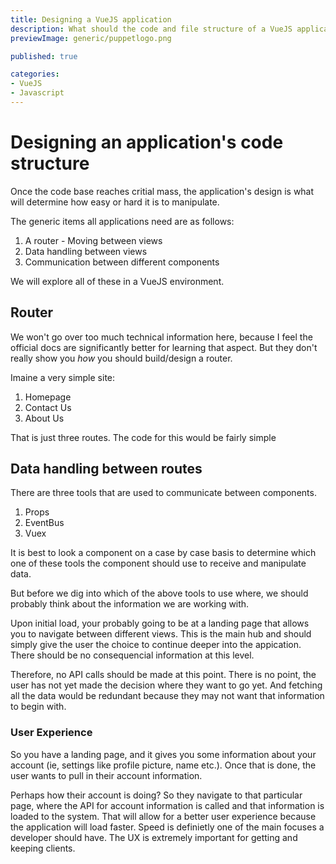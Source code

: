 ```yaml
---
title: Designing a VueJS application
description: What should the code and file structure of a VueJS application look like?
previewImage: generic/puppetlogo.png

published: true

categories:
- VueJS
- Javascript
---
```


# Designing an application's code structure

Once the code base reaches critial mass, the application's design is what will determine how easy or hard it is to manipulate.

The generic items all applications need are as follows:

1. A router - Moving between views
2. Data handling between views
3. Communication between different components

We will explore all of these in a VueJS environment.

## Router

We won't go over too much technical information here, because I feel the official docs are significantly better for learning that aspect. But they don't really show you *how* you should build/design a router.

Imaine a very simple site:

1. Homepage
2. Contact Us
3. About Us

That is just three routes. The code for this would be fairly simple

## Data handling between routes

There are three tools that are used to communicate between components.

1. Props
2. EventBus
3. Vuex

It is best to look a component on a case by case basis to determine which one of these tools the component should use to receive and manipulate data.

But before we dig into which of the above tools to use where, we should probably think about the information we are working with.

Upon initial load, your probably going to be at a landing page that allows you to navigate between different views. This is the main hub and should simply give the user the choice to continue deeper into the appication. There should be no consequencial information at this level.

Therefore, no API calls should be made at this point. There is no point, the user has not yet made the decision where they want to go yet. And fetching all the data would be redundant because they may not want that information to begin with.

### User Experience

So you have a landing page, and it gives you some information about your account (ie, settings like profile picture, name etc.). Once that is done, the user wants to pull in their account information.

Perhaps how their account is doing? So they navigate to that particular page, where the API for account information is called and that information is loaded to the system. That will allow for a better user experience because the application will load faster. Speed is definietly one of the main
focuses a developer should have. The UX is extremely important for getting and keeping clients.

